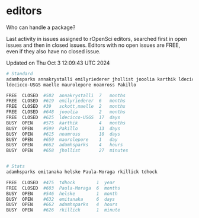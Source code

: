 # editors

Who can handle a package?

Last activity in issues assigned to rOpenSci editors, searched first in open
issues and then in closed issues. Editors with no open issues are FREE, even if
they also have no closed issue.


Updated on Thu Oct 3 12:09:43 UTC 2024

```bash
# Standard
adamhsparks annakrystalli emilyriederer jhollist jooolia karthik ldecicco
ldecicco-USGS maelle maurolepore noamross Pakillo

FREE  CLOSED  #502  annakrystalli  7   months
FREE  CLOSED  #619  emilyriederer  6   months
FREE  CLOSED  #39   sckott,maelle  2   months
FREE  CLOSED  #648  jooolia        2   months
FREE  CLOSED  #625  ldecicco-USGS  17  days
BUSY  OPEN    #575  karthik        4   months
BUSY  OPEN    #599  Pakillo        13  days
BUSY  OPEN    #615  noamross       10  days
BUSY  OPEN    #659  maurolepore    1   day
BUSY  OPEN    #662  adamhsparks    4   hours
BUSY  OPEN    #658  jhollist       27  minutes


# Stats
adamhsparks emitanaka helske Paula-Moraga rkillick tdhock

FREE  CLOSED  #475  tdhock        1  year
FREE  CLOSED  #603  Paula-Moraga  6  months
BUSY  OPEN    #546  helske        1  month
BUSY  OPEN    #632  emitanaka     6  days
BUSY  OPEN    #662  adamhsparks   4  hours
BUSY  OPEN    #626  rkillick      1  minute
```
